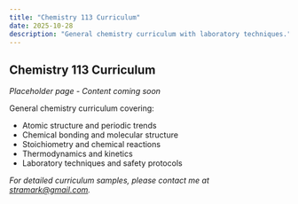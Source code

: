 ```yaml
---
title: "Chemistry 113 Curriculum"
date: 2025-10-28
description: "General chemistry curriculum with laboratory techniques."
---
```


## Chemistry 113 Curriculum

*Placeholder page - Content coming soon*

General chemistry curriculum covering:
- Atomic structure and periodic trends
- Chemical bonding and molecular structure
- Stoichiometry and chemical reactions
- Thermodynamics and kinetics
- Laboratory techniques and safety protocols

*For detailed curriculum samples, please contact me at [stramark@gmail.com](mailto:stramark@gmail.com).*

